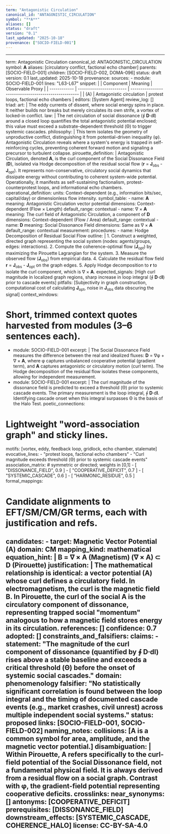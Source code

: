 ```yaml
---
term: "Antagonistic Circulation"
canonical_id: "ANTAGONISTIC_CIRCULATION"
symbol: "**A**"
aliases: []
status: "draft"
version: "0.1"
last_updated: "2025-10-18"
provenance: ["SOCIO-FIELD-001"]
---
```


---
term: Antagonistic Circulation
canonical_id: ANTAGONISTIC_CIRCULATION
symbol: **A**
aliases: [circulatory conflict, factional echo chamber]
parents: [SOCIO-FIELD-001]
children: [SOCIO-FIELD-002, DOMA-096]
status: draft
version: 0.1
last_updated: 2025-10-18
provenance:
  sources:
    - module: SOCIO-FIELD-001
      lines: "L63-L67"
      snippet: |
        | Component    | Meaning                  | Observable Proxy                                     |
        | ------------ | ------------------------ | ---------------------------------------------------- |
        | (A)          | Antagonistic circulation | protest loops, factional echo chambers               |
  editors: [System Agent]
  review_log: []
triad:
  art: |
    The eddy currents of dissent, where social energy spins in place. It neither builds nor breaks but merely circulates its own strife, a vortex of locked-in conflict.
  law: |
    The net circulation of social dissonance (∮ **D**⋅d**l**) around a closed loop quantifies the total antagonistic potential enclosed; this value must exceed a substrate-dependent threshold (Θ) to trigger systemic cascades.
  philosophy: |
    This term isolates the geometry of unproductive conflict, distinguishing it from potential-driven inequality (φ). Antagonistic Circulation reveals where a system's energy is trapped in self-reinforcing cycles, preventing coherent forward motion and signaling a precursor to turbulent collapse.
pirouette_definition: |
  Antagonistic Circulation, denoted **A**, is the curl component of the Social Dissonance Field (**D**), isolated via Hodge decomposition of the residual social flow (**r** = **J**<sub>obs</sub> - **J**<sub>opt</sub>). It represents non-conservative, circulatory social dynamics that dissipate energy without contributing to coherent system-wide potential. Operationally, it manifests as self-sustaining factionalism, protest-counterprotest loops, and informational echo chambers.
operational_definition:
  units: Context-dependent (e.g., information bits/sec, capital/day) or dimensionless flow intensity.
  symbol_table:
    - name: **A**
      meaning: Antagonistic Circulation vector potential
      dimensions: Context-dependent (Flow × Length)
      default_range: contextual
    - name: ∇ × **A**
      meaning: The curl field of Antagonistic Circulation, a component of **D**
      dimensions: Context-dependent (Flow / Area)
      default_range: contextual
    - name: **D**
      meaning: Social Dissonance Field
      dimensions: Same as ∇ × **A**
      default_range: contextual
  measurement:
    procedures:
      - name: Hodge Decomposition of Residual Social Flow
        outline: |
          1. Construct a weighted, directed graph representing the social system (nodes: agents/groups, edges: interactions).
          2. Compute the coherence-optimal flow (**J**<sub>opt</sub>) by maximizing the Pirouette Lagrangian for the system.
          3. Measure the observed flow (**J**<sub>obs</sub>) from empirical data.
          4. Calculate the residual flow field **r** = **J**<sub>obs</sub> - **J**<sub>opt</sub> on the graph edges.
          5. Apply Hodge decomposition to **r** to isolate the curl component, which is ∇ × **A**.
        expected_signals: [High curl magnitude in localized graph regions, sharp increase in loop integral (∮ **D**⋅d**l**) prior to cascade events]
        pitfalls: [Subjectivity in graph construction, computational cost of calculating **J**<sub>opt</sub>, noise in **J**<sub>obs</sub> data obscuring the signal]
context_windows:
  # Short, trimmed context quotes harvested from modules (3–6 sentences each).
  - module: SOCIO-FIELD-001
    excerpt: |
      The Social Dissonance Field measures the difference between the real and idealized fluxes: **D** = ∇φ + ∇ × **A**, where φ captures unbalanced cooperative potential (gradient term), and **A** captures antagonistic or circulatory motion (curl term). The Hodge decomposition of the residual flow isolates these components, allowing for independent measurement.
  - module: SOCIO-FIELD-001
    excerpt: |
      The curl magnitude of the dissonance field is predicted to exceed a threshold (Θ) prior to systemic cascade events. The primary measurement is the loop integral, ∮ **D**⋅d**l**. Identifying cascade onset when this integral surpasses Θ is the basis of the Halo Test.
poetic_connections:
  # Lightweight "word-association graph" and sticky lines.
  motifs: [vortex, eddy, feedback loop, gridlock, echo chamber, stalemate]
  evocative_lines:
    - "protest loops, factional echo chambers"
    - "Curl magnitude exceeds threshold (Θ) prior to systemic cascade events"
  association_matrix:
    # symmetric or directed; weights in [0,1]
    - [ "DISSONANCE_FIELD", 0.9 ]
    - [ "COOPERATIVE_DEFICIT", 0.7 ]
    - [ "SYSTEMIC_CASCADE", 0.6 ]
    - [ "HARMONIC_RESIDUE", 0.5 ]
formal_mappings:
  # Candidate alignments to EFT/SM/CM/GR terms, each with justification and refs.
  candidates:
    - target: Magnetic Vector Potential (**A**)
      domain: CM
      mapping_kind: mathematical
      equation_hint: |
        **B** = ∇ × **A**  (Magnetism)
        (∇ × **A**) ⊂ **D** (Pirouette)
      justification: |
        The mathematical relationship is identical: a vector potential (**A**) whose curl defines a circulatory field. In electromagnetism, the curl is the magnetic field **B**. In Pirouette, the curl of the social **A** is the circulatory component of dissonance, representing trapped social "momentum" analogous to how a magnetic field stores energy in its circulation.
      references: []
      confidence: 0.7
  adopted: []
constraints_and_falsifiers:
  claims:
    - statement: "The magnitude of the curl component of dissonance (quantified by ∮ **D**⋅d**l**) rises above a stable baseline and exceeds a critical threshold (Θ) before the onset of systemic social cascades."
      domain: phenomenology
      falsifier: "No statistically significant correlation is found between the loop integral and the timing of documented cascade events (e.g., market crashes, civil unrest) across multiple independent social systems."
      status: proposed
      links: [SOCIO-FIELD-001, SOCIO-FIELD-002]
naming_notes:
  collisions: [**A** is a common symbol for area, amplitude, and the magnetic vector potential.]
  disambiguation: |
    Within Pirouette, **A** refers specifically to the curl-field potential of the Social Dissonance field, not a fundamental physical field. It is always derived from a residual flow on a social graph. Contrast with φ, the gradient-field potential representing cooperative deficits.
crosslinks:
  near_synonyms: []
  antonyms: [COOPERATIVE_DEFICIT]
  prerequisites: [DISSONANCE_FIELD]
  downstream_effects: [SYSTEMIC_CASCADE, COHERENCE_HALO]
license: CC-BY-SA-4.0
---
